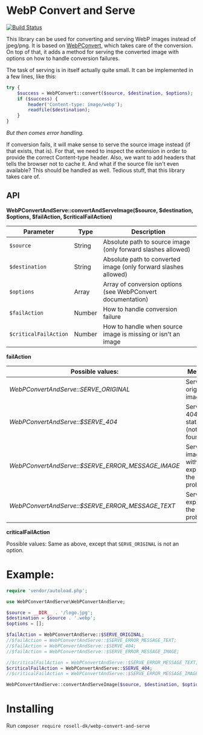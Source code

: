 # WebP Convert and Serve

[![Build Status](https://travis-ci.org/rosell-dk/webp-convert.png?branch=master)](https://travis-ci.org/rosell-dk/webp-convert-and-serve)

This library can be used for converting and serving WebP images instead of jpeg/png. It is based on [WebPConvert](https://github.com/rosell-dk/webp-convert), which takes care of the conversion. On top of that, it adds a method for serving the converted image with options on how to handle conversion failures.

The task of serving is in itself actually quite small.
It can be implemented in a few lines, like this:

```php
try {
    $success = WebPConvert::convert($source, $destination, $options);
    if ($success) {
        header('Content-type: image/webp');
        readfile($destination);        
    }
}
```

*But then comes error handling.*

If conversion fails, it will make sense to serve the source image instead (if that exists, that is). For that, we need to inspect the extension in order to provide the correct Content-type header. Also, we want to add headers that tells the browser not to cache it. And what if the source file isn't even available? This should be handled as well. Tedious stuff, that this library takes care of.


## API

**WebPConvertAndServe::convertAndServeImage($source, $destination, $options, $failAction, $criticalFailAction)**

| Parameter                   | Type    | Description                                                                                |
| --------------------------- | ------- | ------------------------------------------------------------------------------------------ |
| `$source`                   | String  | Absolute path to source image (only forward slashes allowed)                               |
| `$destination`              | String  | Absolute path to converted image (only forward slashes allowed)                            |
| `$options`                  | Array   | Array of conversion options (see WebPConvert documentation)                                |
| `$failAction`               | Number  | How to handle conversion failure                                                           |
| `$criticalFailAction`       | Number  | How to handle when source image is missing or isn't an image                               |


**failAction**

| Possible values:                                    | Meaning                                         |
| --------------------------------------------------- | ----------------------------------------------- |
| *WebPConvertAndServe::SERVE_ORIGINAL*               | Serve the original image.                       |
| *WebPConvertAndServe::$SERVE_404*                   | Serve 404 status (not found)                    |
| *WebPConvertAndServe::$SERVE_ERROR_MESSAGE_IMAGE*   | Serve an image with text explaining the problem |
| *WebPConvertAndServe::$SERVE_ERROR_MESSAGE_TEXT*    | Serve text explaining the problem               |

**criticalFailAction**

Possible values: Same as above, except that `SERVE_ORIGINAL` is not an option.

# Example:

```php
require 'vendor/autoload.php';

use WebPConvertAndServe\WebPConvertAndServe;

$source = __DIR__ . '/logo.jpg';
$destination = $source . '.webp';
$options = [];

$failAction = WebPConvertAndServe::$SERVE_ORIGINAL;
//$failAction = WebPConvertAndServe::$SERVE_ERROR_MESSAGE_TEXT;
//$failAction = WebPConvertAndServe::$SERVE_404;
//$failAction = WebPConvertAndServe::$SERVE_ERROR_MESSAGE_IMAGE;

//$criticalFailAction = WebPConvertAndServe::$SERVE_ERROR_MESSAGE_TEXT;
$criticalFailAction = WebPConvertAndServe::$SERVE_404;
//$criticalFailAction = WebPConvertAndServe::$SERVE_ERROR_MESSAGE_IMAGE;

WebPConvertAndServe::convertAndServeImage($source, $destination, $options, $failAction, $criticalFailAction);
```


# Installing

Run `composer require rosell-dk/webp-convert-and-serve`
